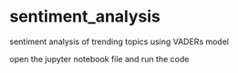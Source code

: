 # sentiment_analysis
sentiment analysis of trending topics using VADERs model

open the jupyter notebook file and run the code
